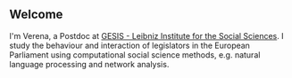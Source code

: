 ## Welcome

I'm Verena, a Postdoc at [GESIS - Leibniz Institute for the Social Sciences](https://www.gesis.org/home). I study the behaviour and interaction of legislators in the European Parliament using computational social science methods, e.g. natural language processing and network analysis.

<!--
**verenakunz/verenakunz** is a ✨ _special_ ✨ repository because its `README.md` (this file) appears on your GitHub profile.

Here are some ideas to get you started:

- 🔭 I’m currently working on ...
- 🌱 I’m currently learning ...
- 👯 I’m looking to collaborate on ...
- 🤔 I’m looking for help with ...
- 💬 Ask me about ...
- 📫 How to reach me: ...
- 😄 Pronouns: ...
- ⚡ Fun fact: ...
-->
